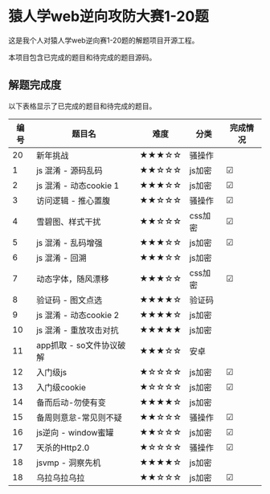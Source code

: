 # 猿人学web逆向攻防大赛1-20题

这是我个人对猿人学web逆向赛1-20题的解题项目开源工程。

本项目包含已完成的题目和待完成的题目源码。


## 解题完成度

以下表格显示了已完成的题目和待完成的题目。

| 编号 | 题目名                | 难度    | 分类    | 完成情况  |
|----|--------------------|-------|-------|-------|
| 20 | 新年挑战               | ★★★☆☆ | 骚操作   |     |
| 1  | js 混淆 - 源码乱码       | ★★☆☆☆ | js加密  | ☑     |
| 2  | js 混淆 - 动态cookie 1 | ★★★☆☆ | js加密  | ☑     |
| 3  | 访问逻辑 - 推心置腹        | ★★☆☆☆ | 骚操作   | ☑     |
| 4  | 雪碧图、样式干扰           | ★★☆☆☆ | css加密 | ☑     |
| 5  | js 混淆 - 乱码增强       | ★★★☆☆ | js加密  | ☑     |
| 6  | js 混淆 - 回溯         | ★★★☆☆ | js加密  |     |
| 7  | 动态字体，随风漂移          | ★★★☆☆ | css加密 |  ☑   |
| 8  | 验证码 - 图文点选         | ★★★★☆ | 验证码   |      |
| 9  | js 混淆 - 动态cookie 2 | ★★★★☆ | js加密  |     |
| 10 | js 混淆 - 重放攻击对抗     | ★★★★★ | js加密  |     |
| 11 | app抓取 - so文件协议破解   | ★★★☆☆ | 安卓    |     |
| 12 | 入门级js              | ★☆☆☆☆ | js加密  | ☑     |
| 13 | 入门级cookie          | ★☆☆☆☆ | js加密  | ☑     |
| 14 | 备而后动-勿使有变          | ★★★★☆ | js加密  |    |
| 15 | 备周则意怠-常见则不疑        | ★★☆☆☆ | 骚操作   | ☑     |
| 16 | js逆向 - window蜜罐    | ★★☆☆☆ | js加密  | ☑     |
| 17 | 天杀的Http2.0         | ★☆☆☆☆ | 骚操作   | ☑     |
| 18 | jsvmp - 洞察先机       | ★★★★☆ | js加密  |     |
| 18 | 乌拉乌拉乌拉      | ★★☆☆☆ | js加密  | ☑     |
